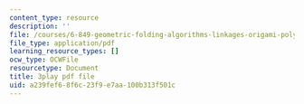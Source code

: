 ```yaml
---
content_type: resource
description: ''
file: /courses/6-849-geometric-folding-algorithms-linkages-origami-polyhedra-fall-2012/a239fef68f6c23f9e7aa100b313f501c_yIjTCMlIgpU.pdf
file_type: application/pdf
learning_resource_types: []
ocw_type: OCWFile
resourcetype: Document
title: 3play pdf file
uid: a239fef6-8f6c-23f9-e7aa-100b313f501c
---
```

